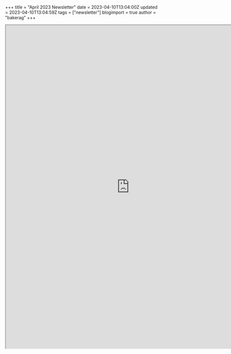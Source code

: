 +++
title = "April 2023 Newsletter"
date = 2023-04-10T13:04:00Z
updated = 2023-04-10T13:04:59Z
tags = ["newsletter"]
blogimport = true 
author = "bakerag"
+++


<iframe src="https://drive.google.com/file/d/1YxORF16XhOu6Xmcfln0zRGNRy3lSV1Xd/preview" width="800" height="1048" allow="autoplay"></iframe>
